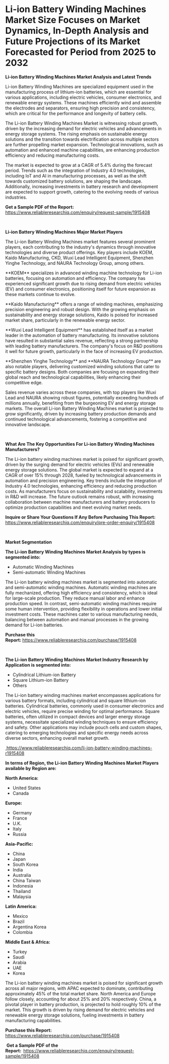 <p><h1>Li-ion Battery Winding Machines Market Size Focuses on Market Dynamics, In-Depth Analysis and Future Projections of its Market Forecasted for Period from 2025 to 2032</h1></p><p><strong>Li-ion Battery Winding Machines Market Analysis and Latest Trends</strong></p>
<p><p>Li-ion Battery Winding Machines are specialized equipment used in the manufacturing process of lithium-ion batteries, which are essential for various applications, including electric vehicles, consumer electronics, and renewable energy systems. These machines efficiently wind and assemble the electrodes and separators, ensuring high precision and consistency, which are critical for the performance and longevity of battery cells.</p><p>The Li-ion Battery Winding Machines Market is witnessing robust growth, driven by the increasing demand for electric vehicles and advancements in energy storage systems. The rising emphasis on sustainable energy solutions and the transition towards electrification across multiple sectors are further propelling market expansion. Technological innovations, such as automation and enhanced machine capabilities, are enhancing production efficiency and reducing manufacturing costs.</p><p>The market is expected to grow at a CAGR of 5.4% during the forecast period. Trends such as the integration of Industry 4.0 technologies, including IoT and AI in manufacturing processes, as well as the shift towards customized battery solutions, are shaping the landscape. Additionally, increasing investments in battery research and development are expected to support growth, catering to the evolving needs of various industries.</p></p>
<p><strong>Get a Sample PDF of the Report:&nbsp;</strong> <a href="https://www.reliableresearchiq.com/enquiry/request-sample/1915408?utm_campaign=2449&utm_medium=2&utm_source=Github&utm_content=ia&utm_term=12042025&utm_id=li-ion-battery-winding-machines">https://www.reliableresearchiq.com/enquiry/request-sample/1915408</a></p>
<p>&nbsp;</p>
<p><strong>Li-ion Battery Winding Machines Major Market Players</strong></p>
<p><p>The Li-ion Battery Winding Machines market features several prominent players, each contributing to the industry's dynamics through innovative technologies and diverse product offerings. Key players include KOEM, Kaido Manufacturing, CKD, Wuxi Lead Intelligent Equipment, Shenzhen Yinghe Technology, and NAURA Technology Group, among others.</p><p>**KOEM** specializes in advanced winding machine technology for Li-ion batteries, focusing on automation and efficiency. The company has experienced significant growth due to rising demand from electric vehicles (EV) and consumer electronics, positioning itself for future expansion as these markets continue to evolve.</p><p>**Kaido Manufacturing** offers a range of winding machines, emphasizing precision engineering and robust design. With the growing emphasis on sustainability and energy storage solutions, Kaido is poised for increased market share, particularly in the renewable energy sector.</p><p>**Wuxi Lead Intelligent Equipment** has established itself as a market leader in the automation of battery manufacturing. Its innovative solutions have resulted in substantial sales revenue, reflecting a strong partnership with leading battery manufacturers. The company's focus on R&D positions it well for future growth, particularly in the face of increasing EV production.</p><p>**Shenzhen Yinghe Technology** and **NAURA Technology Group** are also notable players, delivering customized winding solutions that cater to specific battery designs. Both companies are focusing on expanding their global reach and technological capabilities, likely enhancing their competitive edge.</p><p>Sales revenue varies across these companies, with top players like Wuxi Lead and NAURA showing robust figures, potentially exceeding hundreds of millions annually, benefiting from the burgeoning EV and energy storage markets. The overall Li-ion Battery Winding Machines market is projected to grow significantly, driven by increasing battery production demands and continued technological advancements, fostering a competitive and innovative landscape.</p></p>
<p>&nbsp;</p>
<p><strong>What Are The Key Opportunities For Li-ion Battery Winding Machines Manufacturers?</strong></p>
<p><p>The Li-ion battery winding machines market is poised for significant growth, driven by the surging demand for electric vehicles (EVs) and renewable energy storage solutions. The global market is expected to expand at a CAGR of over 15% through 2028, fueled by technological advancements in automation and precision engineering. Key trends include the integration of Industry 4.0 technologies, enhancing efficiency and reducing production costs. As manufacturers focus on sustainability and scalability, investments in R&D will increase. The future outlook remains robust, with increasing collaboration between machine manufacturers and battery producers to optimize production capabilities and meet evolving market needs.</p></p>
<p><strong>Inquire or Share Your Questions If Any Before Purchasing This Report:</strong> <a href="https://www.reliableresearchiq.com/enquiry/pre-order-enquiry/1915408?utm_campaign=2449&utm_medium=2&utm_source=Github&utm_content=ia&utm_term=12042025&utm_id=li-ion-battery-winding-machines">https://www.reliableresearchiq.com/enquiry/pre-order-enquiry/1915408</a></p>
<p>&nbsp;</p>
<p><strong>Market Segmentation</strong></p>
<p><strong>The Li-ion Battery Winding Machines Market Analysis by types is segmented into:</strong></p>
<p><ul><li>Automatic Winding Machines</li><li>Semi-automatic Winding Machines</li></ul></p>
<p><p>The Li-ion battery winding machines market is segmented into automatic and semi-automatic winding machines. Automatic winding machines are fully mechanized, offering high efficiency and consistency, which is ideal for large-scale production. They reduce manual labor and enhance production speed. In contrast, semi-automatic winding machines require some human intervention, providing flexibility in operations and lower initial investment costs. These machines cater to various manufacturing needs, balancing between automation and manual processes in the growing demand for Li-ion batteries.</p></p>
<p><strong>Purchase this Report:&nbsp;</strong><a href="https://www.reliableresearchiq.com/purchase/1915408?utm_campaign=2449&utm_medium=2&utm_source=Github&utm_content=ia&utm_term=12042025&utm_id=li-ion-battery-winding-machines">https://www.reliableresearchiq.com/purchase/1915408</a></p>
<p>&nbsp;</p>
<p><strong>The Li-ion Battery Winding Machines Market Industry Research by Application is segmented into:</strong></p>
<p><ul><li>Cylindrical Lithium-ion Battery</li><li>Square Lithium-ion Battery</li><li>Others</li></ul></p>
<p><p>The Li-ion battery winding machines market encompasses applications for various battery formats, including cylindrical and square lithium-ion batteries. Cylindrical batteries, commonly used in consumer electronics and electric vehicles, require precise winding for optimal performance. Square batteries, often utilized in compact devices and larger energy storage systems, necessitate specialized winding techniques to ensure efficiency and safety. Other applications may include pouch cells and custom shapes, catering to emerging technologies and specific energy needs across diverse sectors, enhancing overall market growth.</p></p>
<p><a href="https://www.reliableresearchiq.com/li-ion-battery-winding-machines-r1915408?utm_campaign=2449&utm_medium=2&utm_source=Github&utm_content=ia&utm_term=12042025&utm_id=li-ion-battery-winding-machines">&nbsp;https://www.reliableresearchiq.com/li-ion-battery-winding-machines-r1915408</a></p>
<p><strong>In terms of Region, the Li-ion Battery Winding Machines Market Players available by Region are:</strong></p>
<p>
    <p> <strong> North America: </strong>
        <ul>
            <li>United States</li>
            <li>Canada</li>
        </ul>
        </p> 
    <p> <strong> Europe: </strong>
        <ul>
            <li>Germany</li>
            <li>France</li>
            <li>U.K.</li>
            <li>Italy</li>
            <li>Russia</li>
        </ul>
        </p> 
    <p> <strong> Asia-Pacific: </strong>
        <ul>
            <li>China</li>
            <li>Japan</li>
            <li>South Korea</li>
            <li>India</li>
            <li>Australia</li>
            <li>China Taiwan</li>
            <li>Indonesia</li>
            <li>Thailand</li>
            <li>Malaysia</li>
        </ul>
        </p> 
    <p> <strong> Latin America: </strong>
        <ul>
            <li>Mexico</li>
            <li>Brazil</li>
            <li>Argentina Korea</li>
            <li>Colombia</li>
        </ul>
        </p> 
    <p> <strong> Middle East & Africa: </strong>
        <ul>
            <li>Turkey</li>
            <li>Saudi</li>
            <li>Arabia</li>
            <li>UAE</li>
            <li>Korea</li>
        </ul>
    </p>
    </p>
<p><p>The Li-ion battery winding machines market is poised for significant growth across all major regions, with APAC expected to dominate, contributing approximately 45% of the total market share. North America and Europe follow closely, accounting for about 25% and 20% respectively. China, a pivotal player in battery production, is projected to hold roughly 10% of the market. This growth is driven by rising demand for electric vehicles and renewable energy storage solutions, fueling investments in battery manufacturing capabilities.</p></p>
<p><strong>Purchase this Report: </strong><a href="https://www.reliableresearchiq.com/purchase/1915408?utm_campaign=2449&utm_medium=2&utm_source=Github&utm_content=ia&utm_term=12042025&utm_id=li-ion-battery-winding-machines">https://www.reliableresearchiq.com/purchase/1915408</a></p>
<p>&nbsp;<strong>Get a Sample PDF of the Report:&nbsp;&nbsp;</strong><a href="https://www.reliableresearchiq.com/enquiry/request-sample/1915408?utm_campaign=2449&utm_medium=2&utm_source=Github&utm_content=ia&utm_term=12042025&utm_id=li-ion-battery-winding-machines">https://www.reliableresearchiq.com/enquiry/request-sample/1915408</a></p>
<p><strong></strong></p>
<p><p></p><p></p><p></p></p>